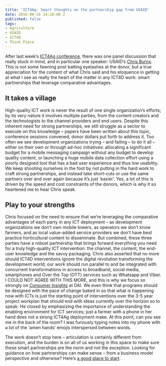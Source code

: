 ```yaml
---
title: 'ICT4Ag: Smart thoughts on the partnership gap from USAID'
date: 2016-06-16 14:18:00 Z
published: false
tags:
- Agriculture
- USAID
- ICT4D
- Think Piece
---
```


After last week’s [ICT4Ag conference](http://ictforag.org/), there was one panel discussion that really stuck in mind, and in particular one speaker: USAID’s [Chris Burns](https://www.linkedin.com/in/christophermburns?authType=NAME_SEARCH&authToken=3Xj7&locale=en_US&trk=tyah&trkInfo=clickedVertical%3Amynetwork%2CclickedEntityId%3A16147536%2CauthType%3ANAME_SEARCH%2Cidx%3A1-1-1%2CtarId%3A1466017100217%2Ctas%3Achris%20bur).  This is not some fawning post batting eyelashes at the donor, but a true appreciation for the content of what Chris said and his eloquence in getting at what I see as really the heart of the matter in any ICT4D work: smart partnerships that leverage comparative advantages.

<!--more-->

## It takes a village

High-quality ICT work is never the result of one single organization’s efforts; by its very nature it involves multiple parties, from the content creators and the technologists to the channel providers and end users.  Despite this inherent need for strong partnerships, we still struggle as a sector to execute on this knowledge – papers have been written about this topic, conference sessions convened, donor dollars put forth to address it.  Too often we see development organizations trying – and failing – to do it all – either on their own or through ad-hoc initiatives: allocating a significant budget for a mobile messaging campaign without any budget to develop quality content, or launching a huge mobile data collection effort using a poorly designed tool that has a bad user experience and thus low usability.  We keep shooting ourselves in the foot by not putting in the hard work to craft strong partnerships, and instead take short-cuts or use the same partners over and over again because it’s just ‘easier’.  Yes, a lot of this is driven by the speed and cost constraints of the donors, which is why it so heartened me to hear Chris speak.

## Play to your strengths

Chris focused on the need to ensure that we’re leveraging the comparative advantages of each party in any ICT deployment – as development organizations we don’t own mobile towers, as operators we don’t know farmers, and as local value-added service providers we don’t have best practice horticultural content to disseminate.  But combined, these three parties have a robust partnership that brings forward everything you need for a truly high-quality ICT intervention: the channel, the content, the end-user knowledge and the savvy packaging.  Chris also asserted that no more should ICT4D interventions ignore the digital revolution transforming the development world; our work should run parallel to and be integrated with concurrent transformations in access to broadband, social media, smartphones and Over the Top (OTT) services such as Whatsapp and Viber.  I COULD NOT AGREE WITH THIS MORE, and this is why we focus so strongly on [Consumer Insights](http://dai-global-digital.com/tags/?tag=consumer-insights) at DAI.  We even think that programs should be designed with the pace of change baked in so that what is happening now with ICTs is just the starting point of interventions over the 3-5 year project workplan that should end with ideas currently over the horizon so to speak.  He closed by emphasizing the importance of understanding the enabling environment for ICT services; just a farmer with a phone in her hand does not a strong ICT4Ag deployment make.  At this point, can you see me in the back of the room?  I was furiously typing notes into my phone with a lot of the ‘amen hands’ emojis interspersed between words.

The work doesn’t stop here – articulation is certainly different from execution, and the burden is on all of us working in this space to make sure these smart partnerships are the norm and not the exception.  Looking for guidance on how partnerships can make sense – from a business model perspective and otherwise?  Here’s [a good place to start](http://www.gsma.com/mobilefordevelopment/programme/m4d-impact/the-role-of-vas-vendors-in-m4d).